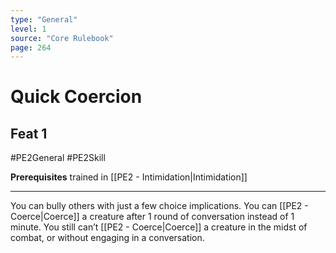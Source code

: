```yaml
---
type: "General"
level: 1
source: "Core Rulebook"
page: 264
---
```

# Quick Coercion
## Feat 1
#PE2General #PE2Skill 

**Prerequisites** trained in [[PE2 - Intimidation|Intimidation]]

---
You can bully others with just a few choice implications. You can [[PE2 - Coerce|Coerce]] a creature after 1 round of conversation instead of 1 minute. You still can’t [[PE2 - Coerce|Coerce]] a creature in the midst of combat, or without engaging in a conversation.